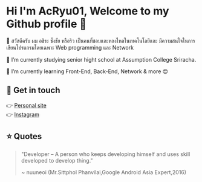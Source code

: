 # Hi I'm AcRyu01, Welcome to my Github profile 👋

🙋 สวัสดีครับ ผม อชิระ ชั่งชัย หรือริว เป็นคนที่ชอบและหลงไหลในเทคโนโลยีและ มีความสนใจในการเขียนโปรแกรมโดยเฉพาะ Web programming และ Network

🔭 I’m currently studying senior hight school at Assumption College Sriracha.

🌱 I’m currently learning Front-End, Back-End, Network & more 😍


## 💖 Get in touch
👉 [Personal site](https://portfolio-285818.web.app/)<br>
👉 [Instagram](https://www.instagram.com/acryu_dev/)<br>


## ⭐ Quotes
> "Developer – A person who keeps developing himself and uses skill developed to develop thing."
>
> ~ nuuneoi (Mr.Sittphol Phanvilai,Google Android Asia Expert,2016)


